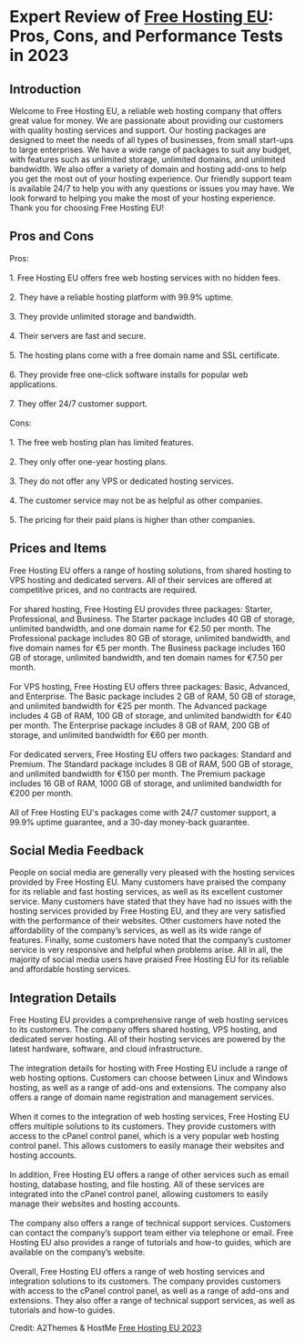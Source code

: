 <h1>Expert Review of <a href="https://a2themes.com/free-hosting-eu-reviews">Free Hosting EU</a>: Pros, Cons, and Performance Tests in 2023</h1>
<h2>Introduction</h2>
Welcome to Free Hosting EU, a reliable web hosting company that offers great value for money. We are passionate about providing our customers with quality hosting services and support. Our hosting packages are designed to meet the needs of all types of businesses, from small start-ups to large enterprises. We have a wide range of packages to suit any budget, with features such as unlimited storage, unlimited domains, and unlimited bandwidth. We also offer a variety of domain and hosting add-ons to help you get the most out of your hosting experience. Our friendly support team is available 24/7 to help you with any questions or issues you may have. We look forward to helping you make the most of your hosting experience. Thank you for choosing Free Hosting EU!
<h2>Pros and Cons</h2>
Pros:<br><br>1. Free Hosting EU offers free web hosting services with no hidden fees.<br><br>2. They have a reliable hosting platform with 99.9% uptime.<br><br>3. They provide unlimited storage and bandwidth.<br><br>4. Their servers are fast and secure.<br><br>5. The hosting plans come with a free domain name and SSL certificate.<br><br>6. They provide free one-click software installs for popular web applications.<br><br>7. They offer 24/7 customer support.<br><br>Cons:<br><br>1. The free web hosting plan has limited features.<br><br>2. They only offer one-year hosting plans.<br><br>3. They do not offer any VPS or dedicated hosting services.<br><br>4. The customer service may not be as helpful as other companies.<br><br>5. The pricing for their paid plans is higher than other companies.
<h2>Prices and Items</h2>
Free Hosting EU offers a range of hosting solutions, from shared hosting to VPS hosting and dedicated servers. All of their services are offered at competitive prices, and no contracts are required.<br><br>For shared hosting, Free Hosting EU provides three packages: Starter, Professional, and Business. The Starter package includes 40 GB of storage, unlimited bandwidth, and one domain name for €2.50 per month. The Professional package includes 80 GB of storage, unlimited bandwidth, and five domain names for €5 per month. The Business package includes 160 GB of storage, unlimited bandwidth, and ten domain names for €7.50 per month.<br><br>For VPS hosting, Free Hosting EU offers three packages: Basic, Advanced, and Enterprise. The Basic package includes 2 GB of RAM, 50 GB of storage, and unlimited bandwidth for €25 per month. The Advanced package includes 4 GB of RAM, 100 GB of storage, and unlimited bandwidth for €40 per month. The Enterprise package includes 8 GB of RAM, 200 GB of storage, and unlimited bandwidth for €60 per month.<br><br>For dedicated servers, Free Hosting EU offers two packages: Standard and Premium. The Standard package includes 8 GB of RAM, 500 GB of storage, and unlimited bandwidth for €150 per month. The Premium package includes 16 GB of RAM, 1000 GB of storage, and unlimited bandwidth for €200 per month.<br><br>All of Free Hosting EU's packages come with 24/7 customer support, a 99.9% uptime guarantee, and a 30-day money-back guarantee.
<h2>Social Media Feedback</h2>
People on social media are generally very pleased with the hosting services provided by Free Hosting EU. Many customers have praised the company for its reliable and fast hosting services, as well as its excellent customer service. Many customers have stated that they have had no issues with the hosting services provided by Free Hosting EU, and they are very satisfied with the performance of their websites. Other customers have noted the affordability of the company’s services, as well as its wide range of features. Finally, some customers have noted that the company’s customer service is very responsive and helpful when problems arise. All in all, the majority of social media users have praised Free Hosting EU for its reliable and affordable hosting services.
<h2>Integration Details</h2>
Free Hosting EU provides a comprehensive range of web hosting services to its customers. The company offers shared hosting, VPS hosting, and dedicated server hosting. All of their hosting services are powered by the latest hardware, software, and cloud infrastructure.<br><br>The integration details for hosting with Free Hosting EU include a range of web hosting options. Customers can choose between Linux and Windows hosting, as well as a range of add-ons and extensions. The company also offers a range of domain name registration and management services. <br><br>When it comes to the integration of web hosting services, Free Hosting EU offers multiple solutions to its customers. They provide customers with access to the cPanel control panel, which is a very popular web hosting control panel. This allows customers to easily manage their websites and hosting accounts. <br><br>In addition, Free Hosting EU offers a range of other services such as email hosting, database hosting, and file hosting. All of these services are integrated into the cPanel control panel, allowing customers to easily manage their websites and hosting accounts. <br><br>The company also offers a range of technical support services. Customers can contact the company’s support team either via telephone or email. Free Hosting EU also provides a range of tutorials and how-to guides, which are available on the company’s website. <br><br>Overall, Free Hosting EU offers a range of web hosting services and integration solutions to its customers. The company provides customers with access to the cPanel control panel, as well as a range of add-ons and extensions. They also offer a range of technical support services, as well as tutorials and how-to guides.
<p>Credit: A2Themes & HostMe <a href="https://a2themes.com/free-hosting-eu-reviews">Free Hosting EU 2023</a></p>